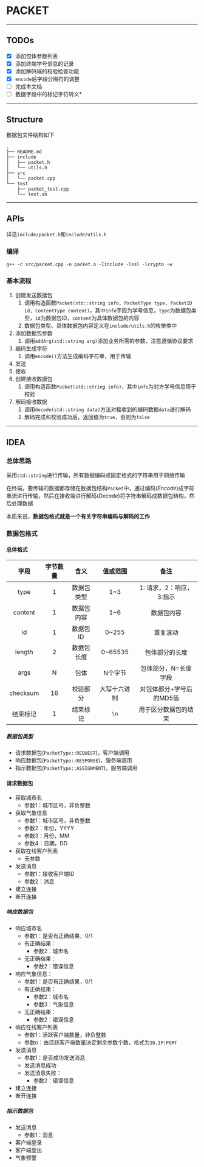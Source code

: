 # PACKET

---

## TODOs

- [x] 添加包体参数列表
- [x] 添加终端学号信息的记录
- [x] 添加解码端的校验检查功能
- [x] `encode`后字段分隔符的调整
- [ ] 完成本文档
- [ ] 数据字段中的标记字符转义*

---

## Structure

数据包文件结构如下

```Shell
.
├── README.md
├── include
│   ├── packet.h
│   └── utils.h
├── src
│   └── packet.cpp
└── test
    ├── packet_test.cpp
    └── test.sh
```

---

## APIs

详见`include/packet.h`和`include/utils.h`

### 编译

```Shell
g++ -c src/packet.cpp -o packet.o -Iinclude -lssl -lcrypto -w
```

### 基本流程

1. 创建发送数据包
   1. 调用构造函数`Packet(std::string info, PacketType type, PacketID id, ContentType content)`，其中`info`字段为学号信息，`type`为数据包类型，`id`为数据包ID，`content`为具体数据包的内容
   2. 数据包类型、具体数据包内容定义在`include/utils.h`的枚举类中
2. 添加数据包参数
   1. 调用`addArg(std::string arg)`添加业务所需的参数，注意遵循协议要求
3. 编码生成字符
   1. 调用`encode()`方法生成编码字符串，用于传输
4. 发送
5. 接收
6. 创建接收数据包
   1. 调用构造函数`Packet(std::string info)`，其中`info`为对方学号信息用于校验
7. 解码接收数据
   1. 调用`decode(std::string data)`方法对接收到的编码数据`data`进行解码
   2. 解码完成和校验成功后，返回值为`true`，否则为`false`

---

## IDEA

### 总体思路

采用`std::string`进行传输，所有数据编码成固定格式的字符串用于网络传输

在终端，要传输的数据都存储在数据包结构`Packet`中，通过编码(*Encode*)成字符串流进行传输，然后在接收端进行解码(*Decode*)将字符串解码成数据包结构，然后处理数据

本质来说，**数据包格式就是一个有关字符串编码与解码的工作**

### 数据包格式

#### 总体格式

| 字段 | 字节数量 | 含义 | 值或范围 | 备注 |
| :--: | :--: | :--: | :--: | :--: |
| type | 1 | 数据包类型 | 1~3 | 1: 请求，2：响应，3:指示 |
| content | 1 | 数据包内容 | 1~6 | 数据包内容 |
| id | 1 | 数据包ID | 0~255 | 重复滚动 |
| length | 2 | 数据包长度 | 0~65535 | 包体部分的长度 |
| args | N | 包体 | N个字节 | 包体部分，N=长度字段 |
| checksum | 16 | 校验部分 | 大写十六进制 | 对包体部分+学号后的MD5值 |
| 结束标记 | 1 | 结束标记 | `\n` | 用于区分数据包的结束 |

##### 数据包类型

- 请求数据包(`PacketType::REQUEST`)，客户端调用
- 响应数据包(`PacketType::RESPONSE`)，服务端调用
- 指示数据包(`PacketType::ASSIGNMENT`)，服务端调用

#### 请求数据包

- 获取城市名
    - 参数1：城市区号，非负整数
- 获取气象信息
    - 参数1：城市区号，非负整数
    - 参数2：年份，YYYY
    - 参数3：月份，MM
    - 参数4：日期，DD
- 获取在线客户列表
    - 无参数
- 发送消息
    - 参数1：接收客户端ID
    - 参数2：消息
- 建立连接
- 断开连接

##### 响应数据包

- 响应城市名
    - 参数1：是否有正确结果，0/1
    - 有正确结果：
        - 参数2：城市名
    - 无正确结果：
        - 参数2：错误信息
- 响应气象信息：
    - 参数1：是否有正确结果，0/1
    - 有正确结果：
        - 参数2：城市名
        - 参数3：气象信息
    - 无正确结果：
        - 参数2：错误信息
- 响应在线客户列表
    - 参数1：活跃客户端数量，非负整数
    - 参数n：由活跃客户端数量决定剩余参数个数，格式为`ID,IP:PORT`
- 发送消息
    - 参数1：是否成功发送消息
    - 发送消息成功
    - 发送消息失败：
        - 参数2：错误信息
- 建立连接
- 断开连接

##### 指示数据包

- 发送消息
    - 参数1：消息
- 客户端登录
- 客户端登出
- 气象预警
